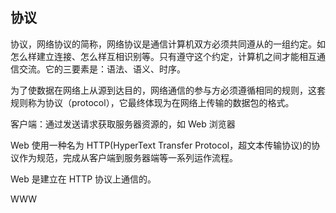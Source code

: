 ## 协议

协议，网络协议的简称，网络协议是通信计算机双方必须共同遵从的一组约定。如怎么样建立连接、怎么样互相识别等。只有遵守这个约定，计算机之间才能相互通信交流。它的三要素是：语法、语义、时序。

为了使数据在网络上从源到达目的，网络通信的参与方必须遵循相同的规则，这套规则称为协议（protocol），它最终体现为在网络上传输的数据包的格式。

客户端：通过发送请求获取服务器资源的，如 Web 浏览器

Web 使用一种名为 HTTP\(HyperText Transfer Protocol，超文本传输协议\)的协议作为规范，完成从客户端到服务器端等一系列运作流程。

Web 是建立在 HTTP 协议上通信的。

WWW


